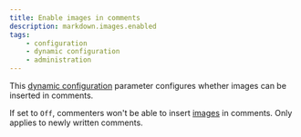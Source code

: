 ```yaml
---
title: Enable images in comments
description: markdown.images.enabled
tags:
    - configuration
    - dynamic configuration
    - administration
---
```


This [dynamic configuration](/configuration/backend/dynamic) parameter configures whether images can be inserted in comments.

<!--more-->

If set to `Off`, commenters won't be able to insert [images](/kb/markdown#images) in comments. Only applies to newly written comments.

